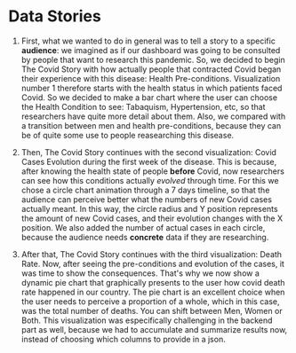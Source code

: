 # Data Stories

1. First, what we wanted to do in general was to tell a story to a specific **audience**: we imagined as if our dashboard was going to be consulted by people that want to research this pandemic. So, we decided to begin The Covid Story with how actually people that contracted Covid began their experience with this disease: Health Pre-conditions. Visualization number 1 therefore starts with the health status in which patients faced Covid. So we decided to make a bar chart where the user can choose the Health Condition to see: Tabaquism, Hypertension, etc, so that researchers have quite more detail about them. Also, we compared with a transition between men and health pre-conditions, because they can be of quite some use to people reasearching this disease.

2. Then, The Covid Story continues with the second visualization: Covid Cases Evolution during the first week of the disease. This is because, after knowing the health state of people **before** Covid, now researchers can see how this conditions actually *evolved* through time. For this we chose a circle chart animation through a 7 days timeline, so that the audience can perceive better what the numbers of new Covid cases actually meant. In this way, the circle radius and Y position represents the amount of new Covid cases, and their evolution changes with the X position. We also added the number of actual cases in each circle, because the audience needs **concrete** data if they are researching.

3. After that, The Covid Story continues with the third visualization: Death Rate. Now, after seeing the pre-conditions and evolution of the cases, it was time to show the consequences. That's why we now show a dynamic pie chart that graphically presents to the user how covid death rate happened in our country. The pie chart is an excellent choice when the user needs to perceive a proportion of a whole, which in this case, was the total number of deaths. You can shift between Men, Women or Both. This visualization was especifically challenging in the backend part as well, because we had to accumulate and summarize results now, instead of choosing which columns to provide in a json.